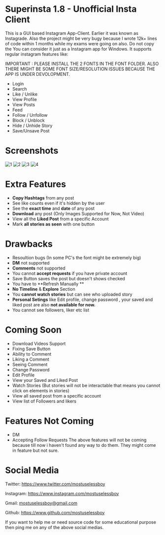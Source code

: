 # Superinsta 1.8 - Unofficial Insta Client
This is a GUI based Instagram App-Client. Earlier it was known as Instagrade. Also the project might be very bugy because I wrote 12k+ lines of code within 1 months while my exams were going on also. Do not copy the  You can consider it just as a Instagram app for Windows. It supports regular instagram features like:

IMPORTANT : PLEASE INSTALL THE 2 FONTS IN THE FONT FOLDER. ALSO THERE MIGHT BE SOME FONT SIZE/RESOLUTION ISSUES BECAUSE THE APP IS UNDER DEVOLOPMENT.
- Login
- Search
- Like / Unlike
- View Profile
- View Posts
- Feed
- Follow / Unfollow
- Block / Unblock
- Hide / Unhide Story
- Save/Unsave Post
# Screenshots
![1](https://user-images.githubusercontent.com/85026406/130319751-3b591d9a-2c2c-4467-a94b-d1610492ce65.png)
![2](https://user-images.githubusercontent.com/85026406/130319759-588d9daf-4b0e-4b28-9ac0-fd37ea5dff7a.png)
![3](https://user-images.githubusercontent.com/85026406/130319764-efe61063-739e-4049-aea6-66bc522bbc23.png)
![4](https://user-images.githubusercontent.com/85026406/130319767-c469a5f4-be8f-41d1-a0d5-4114e6a31805.png)



# Extra Features
- **Copy Hashtags** from any post
- See like counts even if it's hidden by the user
- See the **exact time** and **date** of any post
- **Download** any post (Only Images Supported for Now, Not Video)
- View all the **Liked Post** from a specific Account
- Mark **all stories as seen** with one button

# Drawbacks
- Resoultion bugs (In some PC's the font might be extremely big)
- **DM** not supported
- **Comments** not supported
- You cannot **accept requests** if you have private account
- Save Button saves the post but doesn't shows checked
- You have to **Refresh Manually **
- **No Timeline** & **Explore** Section
- You **cannot watch stories** but can see who uploaded story
- **Personal Setings** like Edit profile, change password , your saved and liked post are also **not available for now.**
- You cannot see followers, liker etc list

# Coming Soon
- Download Videos Support
- Fixing Save Button
- Ability to Comment
- Liking a Comment
- Seeing Comment
- Change Password
- Edit Profile
- View your Saved and Liked Post
- Watch Stories (But stories will not be interactable that means you cannot click on elements in stories)
- View all saved post from a specific account
- View list of Followers and likers


# Features Not Coming
- DM
- Accepting Follow Requests 
The above features will not be coming because till now i haven't found any way to do them. They might come in feature but not sure.


# Social Media
Twitter:
https://www.twitter.com/mostuselessboy

Instagram:
https://www.instagram.com/mostuselessboy

Gmail: 
mostuselessboy@gmail.com

Github:
https://www.github.com/mostuselessboy

If you want to help me or need source code for some educational purpose then ping me on any of the above social medias.
